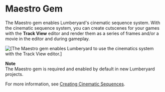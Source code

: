 # Maestro Gem<a name="gems-system-gem-maestro"></a>

The Maestro gem enables Lumberyard's cinematic sequence system\. With the cinematic sequence system, you can create cutscenes for your games with the **Track View** editor and render them as a series of frames and/or a movie in the editor and during gameplay\.

![\[The Maestro gem enables Lumberyard to use the cinematics system with the Track View editor.\]](http://docs.aws.amazon.com/lumberyard/latest/userguide/images/gem-system-gem-maestro.png)

**Note**  
The Maestro gem is required and enabled by default in new Lumberyard projects\.

For more information, see [Creating Cinematic Sequences](cinematics-intro.md)\.